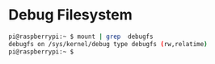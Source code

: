 # Debug Filesystem


```sh
pi@raspberrypi:~ $ mount | grep  debugfs
debugfs on /sys/kernel/debug type debugfs (rw,relatime)
pi@raspberrypi:~ $ 
```
